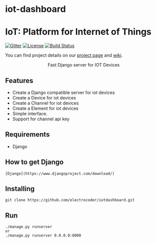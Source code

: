 # iot-dashboard
# IoT: Platform for Internet of Things
[![Gitter](https://badges.gitter.im/electrocoder/iot-dashboard.svg)](https://gitter.im/electrocoder/iot-dashboard?utm_source=badge&utm_medium=badge&utm_campaign=pr-badge)
[![License](https://img.shields.io/badge/licence-Apache%202.0-brightgreen.svg?style=flat)](LICENSE)
[![Build Status](https://travis-ci.org/Samsung/iotjs.svg?branch=master)](https://iothook.com/tr/)

You can find project details on our [project page](https://iothook.com/) and [wiki](https://iothook.com/).


<p align="center">Fast Django server for IOT Devices</a></p>

Features
--------
- Create a Django compatible server for iot devices
- Create a Device for iot devices
- Create a Channel for iot devices
- Create a Element for iot devices
- Simple interface. 
- Support for channel api key

Requirements
------------
- Django

How to get Django
----------

```
[Django](https://www.djangoproject.com/download/)
```

Installing
----------

```
git clone https://github.com/electrocoder/iotdashboard.git
```

Run
---

```
./manage.py runserver
or
./manage.py runserver 0.0.0.0:8000
```

